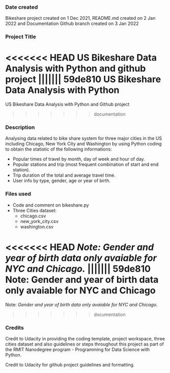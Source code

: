 ### Date created
Bikeshare project created on 1 Dec 2021, README.md created on 2 Jan 2022 and 
Documentation Github branch created on 3 Jan 2022

### Project Title
<<<<<<< HEAD
US Bikeshare Data Analysis with Python and github project
||||||| 59de810
US Bikeshare Data Analysis with Python 
=======
US Bikeshare Data Analysis with Python and Github project
>>>>>>> documentation

### Description
Analysing data related to bike share system for three major cities in the US including Chicago, New York City and Washington by using Python coding
to obtain the statistic of the following informations: 

* Popular times of travel by month, day of week and hour of day. 
* Popular stations and trip (most frequent combination of start and end station). 
* Trip duration of the total and average travel time. 
* User info by type, gender, age or year of birth. 

### Files used
* Code and comment on bikeshare.py 
* Three Cities dataset:
     * chicago.csv
     * new_york_city.csv
     * washington.csv 

<<<<<<< HEAD
*Note: Gender and year of birth data only avaiable for NYC and Chicago.*
||||||| 59de810
Note: Gender and year of birth data only avaiable for NYC and Chicago
=======
Note: *Gender and year of birth data only avaiable for NYC and Chicago.*
>>>>>>> documentation

### Credits
Credit to Udacity in providing the coding template, project workspace, three cities dataset and also guidelines or steps throughout this project as part of 
the RMIT Nanodegree program - Programming for Data Science with Python.  

Credit to Udacity for github project guidelines and formatting. 
 

